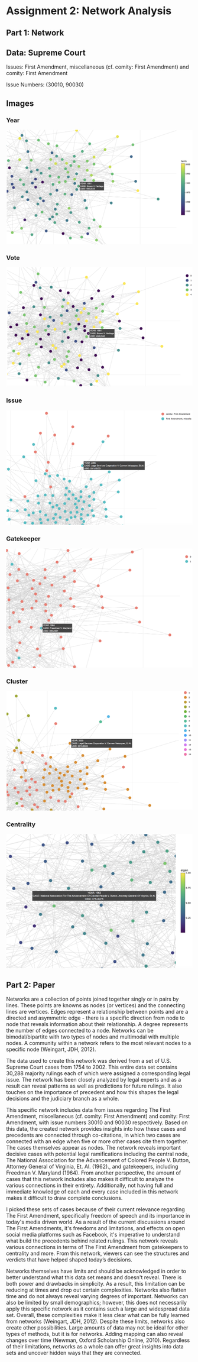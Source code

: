 # Assignment 2: Network Analysis 

## Part 1: Network

## Data: Supreme Court 

Issues: First Amendment, miscellaneous (cf. comity: First Amendment) and comity: First Amendment	

Issue Numbers: (30010, 90030)

## Images

### Year
![alt text](https://github.com/introdh/intro-dh2018-emilysong15/blob/master/images/plot_year.png "plot_year")

### Vote
![alt text](https://github.com/introdh/intro-dh2018-emilysong15/blob/master/images/plot_vote.png "plot_vote")

### Issue
![alt text](https://github.com/introdh/intro-dh2018-emilysong15/blob/master/images/plot_issue.png "plot_issue")

### Gatekeeper
![alt text](https://github.com/introdh/intro-dh2018-emilysong15/blob/master/images/plot_gatekeeper.png "plot_gatekeeper")

### Cluster
![alt text](https://github.com/introdh/intro-dh2018-emilysong15/blob/master/images/plot_cluster.png "plot_cluster")

### Centrality 
![alt text](https://github.com/introdh/intro-dh2018-emilysong15/blob/master/images/plot_centrality.png "plot_centrality")


## Part 2: Paper 

Networks are a collection of points joined together singly or in pairs by lines. These points are knowns as nodes (or vertices) and the connecting lines are vertices. Edges represent a relationship between points and are a directed and asymmetric edge - there is a specific direction from node to node that reveals information about their relationship. A degree represents the number of edges connected to a node. Networks can be bimodal/bipartite with two types of nodes and multimodal with multiple nodes. A community within a network refers to the most relevant nodes to a specific node (Weingart, JDH, 2012). 

The data used to create this network was derived from a set of U.S. Supreme Court cases from 1754 to 2002. This entire data set contains 30,288 majority rulings each of which were assigned a corresponding legal issue. The network has been closely analyzed by legal experts and as a result can reveal patterns as well as predictions for future rulings. It also touches on the importance of precedent and how this shapes the legal decisions and the judiciary branch as a whole. 

This specific network includes data from issues regarding The First Amendment, miscellaneous (cf. comity: First Amendment) and comity: First Amendment, with issue numbers 30010 and 90030 respectively. Based on this data, the created network provides insights into how these cases and precedents are connected through co-citations, in which two cases are connected with an edge when five or more other cases cite them together. The cases themselves appear as nodes. The network reveals important decisive cases with potential legal ramifications including the central node, The National Association for the Advancement of Colored People V. Button, Attorney General of Virginia, Et. Al. (1962)., and gatekeepers, including Freedman V. Maryland (1964). From another perspective, the amount of cases that this network includes also makes it difficult to analyze the various connections in their entirety. Additionally, not having full and immediate knowledge of each and every case included in this network makes it difficult to draw complete conclusions. 

I picked these sets of cases because of their current relevance regarding The First Amendment, specifically freedom of speech and its importance in today's media driven world. As a result of the current discussions around The First Amendments, it's freedoms and limitations, and effects on open social media platforms such as Facebook, it's imperative to understand what build the precedents behind related rulings. This network reveals various connections in terms of The First Amendment from gatekeepers to centrality and more. From this network, viewers can see the structures and verdicts that have helped shaped today’s decisions.

Networks themselves have limits and should be acknowledged in order to better understand what this data set means and doesn't reveal. There is both power and drawbacks in simplicity. As a result, this limitation can be reducing at times and drop out certain complexities. Networks also flatten time and do not always reveal varying degrees of important. Networks can also be limited by small demographics; however, this does not necessarily apply this specific network as it contains such a large and widespread data set. Overall, these complexities make it less clear what can be fully learned from networks (Weingart, JDH, 2012). Despite these limits, networks also create other possibilities. Large amounts of data may not be ideal for other types of methods, but it is for networks. Adding mapping can also reveal changes over time (Newman, Oxford Scholarship Online, 2010). Regardless of their limitations, networks as a whole can offer great insights into data sets and uncover hidden ways that they are connected.


